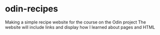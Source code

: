 # odin-recipes
Making a simple recipe website for the course on the Odin project
The website will include links and display how I learned about pages and HTML
